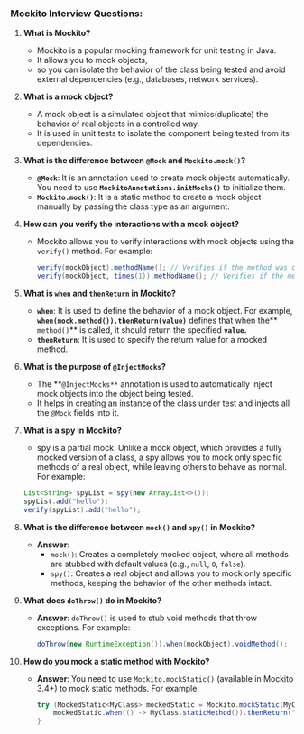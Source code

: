 ### Mockito Interview Questions:

1. **What is Mockito?**
   - Mockito is a popular mocking framework for unit testing in Java.
   - It allows you to mock objects,
   - so you can isolate the behavior of the class being tested and avoid external dependencies (e.g., databases, network services).

2. **What is a mock object?**
   - A mock object is a simulated object that mimics(duplicate) the behavior of real objects in a controlled way.
   - It is used in unit tests to isolate the component being tested from its dependencies.

3. **What is the difference between `@Mock` and `Mockito.mock()`?**
   
     - **`@Mock`**: It is an annotation used to create mock objects automatically. You need to use **`MockitoAnnotations.initMocks()`** to initialize them.
     - **`Mockito.mock()`**: It is a static method to create a mock object manually by passing the class type as an argument.

4. **How can you verify the interactions with a mock object?**
   - Mockito allows you to verify interactions with mock objects using the `verify()` method. For example:
     ```java
     verify(mockObject).methodName(); // Verifies if the method was called at least once
     verify(mockObject, times(1)).methodName(); // Verifies if the method was called exactly once
     ```

5. **What is `when` and `thenReturn` in Mockito?**
  
     - **`when`**: It is used to define the behavior of a mock object. For example, **`when(mock.method()).thenReturn(value)`** defines that when the** `method()`** is called, it should return the specified **`value`.**
     - **`thenReturn`**: It is used to specify the return value for a mocked method.

6. **What is the purpose of `@InjectMocks`?**
   - The **`@InjectMocks**` annotation is used to automatically inject mock objects into the object being tested.
   - It helps in creating an instance of the class under test and injects all the `@Mock` fields into it.

7. **What is a spy in Mockito?**
   -  spy is a partial mock. Unlike a mock object, which provides a fully mocked version of a class, a spy allows you to mock only specific methods of a real object, while leaving others to behave as normal. For example:
     ```java
     List<String> spyList = spy(new ArrayList<>());
     spyList.add("hello");
     verify(spyList).add("hello");
     ```

8. **What is the difference between `mock()` and `spy()` in Mockito?**
   - **Answer**: 
     - `mock()`: Creates a completely mocked object, where all methods are stubbed with default values (e.g., `null`, `0`, `false`).
     - `spy()`: Creates a real object and allows you to mock only specific methods, keeping the behavior of the other methods intact.

9. **What does `doThrow()` do in Mockito?**
   - **Answer**: `doThrow()` is used to stub void methods that throw exceptions. For example:
     ```java
     doThrow(new RuntimeException()).when(mockObject).voidMethod();
     ```

10. **How do you mock a static method with Mockito?**
    - **Answer**: You need to use `Mockito.mockStatic()` (available in Mockito 3.4+) to mock static methods. For example:
      ```java
      try (MockedStatic<MyClass> mockedStatic = Mockito.mockStatic(MyClass.class)) {
          mockedStatic.when(() -> MyClass.staticMethod()).thenReturn("mocked result");
      }
      ```
